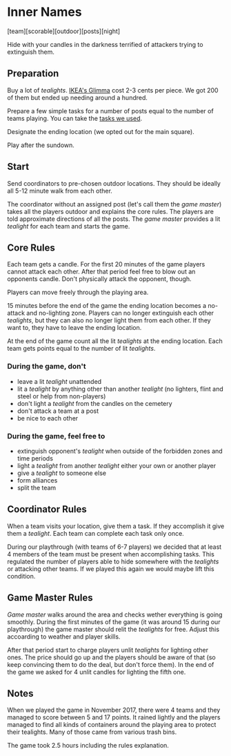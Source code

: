 # Inner Names
[team][scorable][outdoor][posts][night]

Hide with your candles in the darkness terrified of attackers trying to extinguish them.

## Preparation

Buy a lot of *tealights*. [IKEA's Glimma](http://www.ikea.com/gb/en/products/decoration/candles-candle-holders/glimma-unscented-tealight-art-50097995/) cost 2-3 cents per piece. We got 200 of them but ended up needing around a hundred.

Prepare a few simple tasks for a number of posts equal to the number of teams playing. You can take the [tasks we used](tasks.md).

Designate the ending location (we opted out for the main square).

Play after the sundown.

## Start

Send coordinators to pre-chosen outdoor locations. They should be ideally all 5-12 minute walk from each other.

The coordinator without an assigned post (let's call them the *game master*) takes all the players outdoor and explains the core rules. The players are told approximate directions of all the posts. The *game master* provides a lit *tealight* for each team and starts the game.

## Core Rules

Each team gets a candle. For the first 20 minutes of the game players cannot attack each other. After that period feel free to blow out an opponents candle. Don't physically attack the opponent, though.

Players can move freely through the playing area.

15 minutes before the end of the game the ending location becomes a no-attack and no-lighting zone. Players can no longer extinguish each other *tealights*, but they can also no longer light them from each other. If they want to, they have to leave the ending location.

At the end of the game count all the lit *tealights* at the ending location. Each team gets points equal to the number of lit *tealights*.

### During the game, don't

- leave a lit *tealight* unattended
- lit a *tealight* by anything other than another *tealight* (no lighters, flint and steel or help from non-players)
- don't light a *tealight* from the candles on the cemetery
- don't attack a team at a post
- be nice to each other

### During the game, feel free to

- extinguish opponent's *tealight* when outside of the forbidden zones and time periods
- light a *tealight* from another *tealight* either your own or another player
- give a *tealight* to someone else
- form alliances
- split the team

## Coordinator Rules

When a team visits your location, give them a task. If they accomplish it give them a *tealight*. Each team can complete each task only once.

During our playthrough (with teams of 6-7 players) we decided that at least 4 members of the team must be present when accomplishing tasks. This regulated the number of players able to hide somewhere with the *tealights* or attacking other teams. If we played this again we would maybe lift this condition.

## Game Master Rules

*Game master* walks around the area and checks wether everything is going smoothly. During the first minutes of the game (it was around 15 during our playthrough) the game master should relit the *tealights* for free. Adjust this accoarding to weather and player skills.

After that period start to charge players unlit *tealights* for lighting other ones. The price should go up and the players should be aware of that (so keep convincing them to do the deal, but don't force them). In the end of the game we asked for 4 unlit candles for lighting the fifth one.

## Notes

When we played the game in November 2017, there were 4 teams and they managed to score between 5 and 17 points. It rained lightly and the players managed to find all kinds of containers around the playing area to protect their tealights. Many of those came from various trash bins.

The game took 2.5 hours including the rules explanation.
